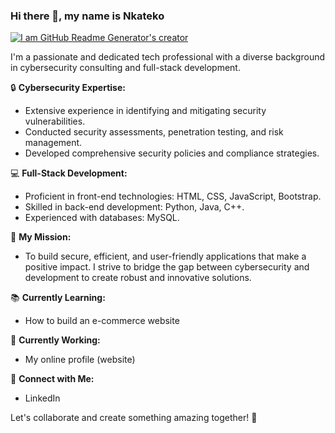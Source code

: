 ### Hi there 👋, my name is Nkateko

[![I am GitHub Readme Generator's creator](https://arturssmirnovs.github.io/github-profile-readme-generator/images/banner.png)](https://www.chitkara.edu.in/blogs/wp-content/uploads/2022/11/FULL-STACK-VS-CYBER-SECURITY.jpg)



I'm a passionate and dedicated tech professional with a diverse background in cybersecurity consulting and full-stack development.

🔒 **Cybersecurity Expertise:**
- Extensive experience in identifying and mitigating security vulnerabilities.
- Conducted security assessments, penetration testing, and risk management.
- Developed comprehensive security policies and compliance strategies.


💻 **Full-Stack Development:**
- Proficient in front-end technologies: HTML, CSS, JavaScript, Bootstrap.
- Skilled in back-end development: Python, Java, C++.
- Experienced with databases: MySQL.


🌟 **My Mission:**
- To build secure, efficient, and user-friendly applications that make a positive impact. I strive to bridge the gap between cybersecurity and development to create robust and innovative solutions.


📚 **Currently Learning:**
- How to build an e-commerce website


🔭 **Currently Working:**
- My online profile (website)

  
🔗 **Connect with Me:**
- LinkedIn

Let's collaborate and create something amazing together! 🚀
